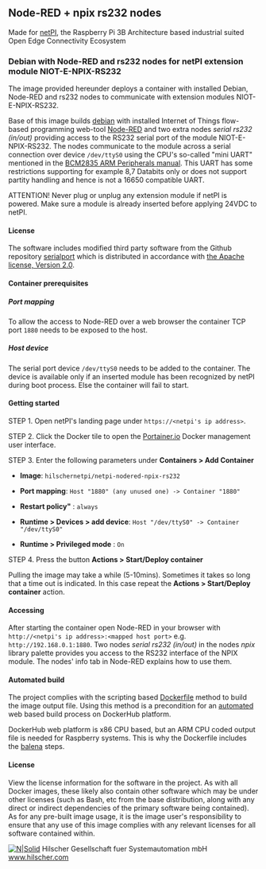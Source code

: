 ## Node-RED + npix rs232 nodes

Made for [netPI](https://www.netiot.com/netpi/), the Raspberry Pi 3B Architecture based industrial suited Open Edge Connectivity Ecosystem

### Debian with Node-RED and rs232 nodes for netPI extension module NIOT-E-NPIX-RS232

The image provided hereunder deploys a container with installed Debian, Node-RED and rs232 nodes to communicate with extension modules NIOT-E-NPIX-RS232.

Base of this image builds [debian](https://www.balena.io/docs/reference/base-images/base-images/) with installed Internet of Things flow-based programming web-tool [Node-RED](https://nodered.org/) and two extra nodes *serial rs232 (in/out)* providing access to the RS232 serial port of the module NIOT-E-NPIX-RS232. The nodes communicate to the module across a serial connection over device `/dev/ttyS0` using the CPU's so-called "mini UART" mentioned in the [BCM2835 ARM Peripherals manual](https://www.raspberrypi.org/app/uploads/2012/02/BCM2835-ARM-Peripherals.pdf). This UART has some restrictions supporting for example 8,7 Databits only or does not support partity handling and hence is not a 16650 compatible UART.

ATTENTION! Never plug or unplug any extension module if netPI is powered. Make sure a module is already inserted before applying 24VDC to netPI. 

#### License

The software includes modified third party software from the Github repository [serialport](https://github.com/node-red/node-red-nodes/tree/master/io/serialport) which is distributed in accordance with [the Apache license, Version 2.0](http://www.apache.org/licenses/LICENSE-2.0.html).

#### Container prerequisites

##### Port mapping

To allow the access to Node-RED over a web browser the container TCP port `1880` needs to be exposed to the host.

##### Host device

The serial port device `/dev/ttyS0` needs to be added to the container. The device is available only if an inserted module has been recognized by netPI during boot process. Else the container will fail to start.

#### Getting started

STEP 1. Open netPI's landing page under `https://<netpi's ip address>`.

STEP 2. Click the Docker tile to open the [Portainer.io](http://portainer.io/) Docker management user interface.

STEP 3. Enter the following parameters under **Containers > Add Container**

* **Image**: `hilschernetpi/netpi-nodered-npix-rs232`

* **Port mapping**: `Host "1880" (any unused one) -> Container "1880"` 

* **Restart policy"** : `always`

* **Runtime > Devices > add device**: `Host "/dev/ttyS0" -> Container "/dev/ttyS0"`

* **Runtime > Privileged mode** : `On`

STEP 4. Press the button **Actions > Start/Deploy container**

Pulling the image may take a while (5-10mins). Sometimes it takes so long that a time out is indicated. In this case repeat the **Actions > Start/Deploy container** action.

#### Accessing

After starting the container open Node-RED in your browser with `http://<netpi's ip address>:<mapped host port>` e.g. `http://192.168.0.1:1880`. Two nodes *serial rs232 (in/out)* in the nodes *npix* library palette provides you access to the RS232 interface of the NPIX module. The nodes' info tab in Node-RED explains how to use them.

#### Automated build

The project complies with the scripting based [Dockerfile](https://docs.docker.com/engine/reference/builder/) method to build the image output file. Using this method is a precondition for an [automated](https://docs.docker.com/docker-hub/builds/) web based build process on DockerHub platform.

DockerHub web platform is x86 CPU based, but an ARM CPU coded output file is needed for Raspberry systems. This is why the Dockerfile includes the [balena](https://balena.io/blog/building-arm-containers-on-any-x86-machine-even-dockerhub/) steps.

#### License

View the license information for the software in the project. As with all Docker images, these likely also contain other software which may be under other licenses (such as Bash, etc from the base distribution, along with any direct or indirect dependencies of the primary software being contained).
As for any pre-built image usage, it is the image user's responsibility to ensure that any use of this image complies with any relevant licenses for all software contained within.

[![N|Solid](http://www.hilscher.com/fileadmin/templates/doctima_2013/resources/Images/logo_hilscher.png)](http://www.hilscher.com)  Hilscher Gesellschaft fuer Systemautomation mbH  www.hilscher.com
